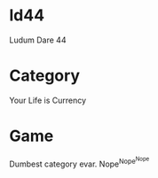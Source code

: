 # ld44
Ludum Dare 44

# Category

Your Life is Currency

# Game

Dumbest category evar.  Nope<sup>Nope<sup>Nope</sup></sup>
